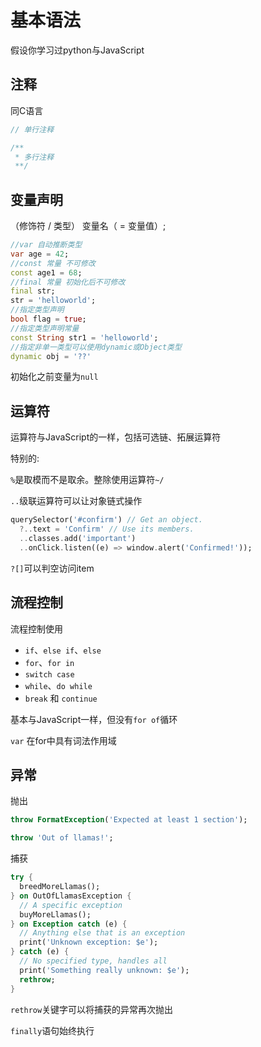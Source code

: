 # 基本语法

假设你学习过python与JavaScript

## 注释

同C语言
```dart
// 单行注释

/**
 * 多行注释
 **/
```

## 变量声明

（修饰符 / 类型） 变量名（ = 变量值）;
```dart
//var 自动推断类型
var age = 42;
//const 常量 不可修改
const age1 = 68;
//final 常量 初始化后不可修改
final str;
str = 'helloworld';
//指定类型声明
bool flag = true;
//指定类型声明常量
const String str1 = 'helloworld';
//指定非单一类型可以使用dynamic或Object类型
dynamic obj = '??'
```
初始化之前变量为`null`

## 运算符

运算符与JavaScript的一样，包括可选链、拓展运算符

特别的:

`%`是取模而不是取余。整除使用运算符`~/`

`..`级联运算符可以让对象链式操作

```dart
querySelector('#confirm') // Get an object.
  ?..text = 'Confirm' // Use its members.
  ..classes.add('important')
  ..onClick.listen((e) => window.alert('Confirmed!'));
```

`?[]`可以判空访问item

## 流程控制

流程控制使用
- `if`、`else if`、`else`
- `for`、`for in`
- `switch case`
- `while`、`do while`
- `break` 和 `continue`

基本与JavaScript一样，但没有`for of`循环

`var` 在for中具有词法作用域


## 异常

抛出
```dart
throw FormatException('Expected at least 1 section');

throw 'Out of llamas!';
```

捕获
```dart
try {
  breedMoreLlamas();
} on OutOfLlamasException {
  // A specific exception
  buyMoreLlamas();
} on Exception catch (e) {
  // Anything else that is an exception
  print('Unknown exception: $e');
} catch (e) {
  // No specified type, handles all
  print('Something really unknown: $e');
  rethrow;
}
```

`rethrow`关键字可以将捕获的异常再次抛出

`finally`语句始终执行